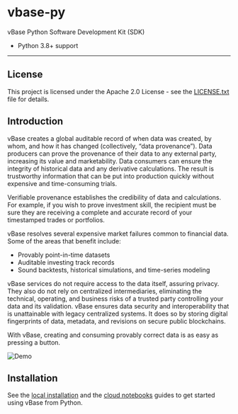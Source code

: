 # vbase-py

vBase Python Software Development Kit (SDK)

- Python 3.8+ support

---

## License

This project is licensed under the Apache 2.0 License - see the [LICENSE.txt](LICENSE.txt) file for details.

## Introduction

vBase creates a global auditable record of when data was created, by whom, and how it has changed (collectively, “data provenance”). Data producers can prove the provenance of their data to any external party, increasing its value and marketability. Data consumers can ensure the integrity of historical data and any derivative calculations. The result is trustworthy information that can be put into production quickly without expensive and time-consuming trials.

Verifiable provenance establishes the credibility of data and calculations. For example, if you wish to prove investment skill, the recipient must be sure they are receiving a complete and accurate record of your timestamped trades or portfolios.

vBase resolves several expensive market failures common to financial data. Some of the areas that benefit include:
- Provably point-in-time datasets
- Auditable investing track records
- Sound backtests, historical simulations, and time-series modeling

vBase services do not require access to the data itself, assuring privacy. They also do not rely on centralized intermediaries, eliminating the technical, operating, and business risks of a trusted party controlling your data and its validation. vBase ensures data security and interoperability that is unattainable with legacy centralized systems. It does so by storing digital fingerprints of data, metadata, and revisions on secure public blockchains.

With vBase, creating and consuming provably correct data is as easy as pressing a button.

![Demo](https://github.com/validityBase/vbase-py/assets/153264511/4c658cdf-7287-4909-b2b2-94f2079d2d5a)

## Installation

See the [local installation](https://docs.vbase.com/getting-started/python-quickstart/local-installation) and the [cloud notebooks](https://docs.vbase.com/getting-started/python-quickstart/cloud-notebooks) guides to get started using vBase from Python.
